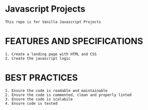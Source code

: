 # Javascript Projects

    This repo is for Vanilla Javascript Projects

# FEATURES AND SPECIFICATIONS

    1. Create a landing page with HTML and CSS
    2. Create the javascript logic

# BEST PRACTICES

    1. Ensure the code is readable and maintainable
    2. Ensure the code is commented, clean and properly linted
    3. Ensure the code is scalabile
    4. Ensure code is tested
